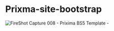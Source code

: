 # Prixma-site-bootstrap
![FireShot Capture 008 - Prixima BS5 Template - ](https://user-images.githubusercontent.com/90214531/215476283-306ee81c-e7cd-4b98-ae1e-2f42f30161ee.png)

